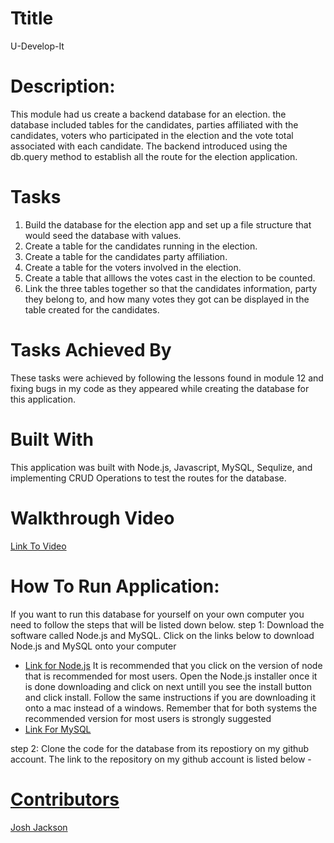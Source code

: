 # Ttitle
U-Develop-It

# Description:
This module had us create a backend database for an election. the database included tables for the candidates, parties affiliated with the candidates, voters who participated in the election and the vote total associated with each candidate. The backend introduced using the db.query method to establish all the route for the election application.

# Tasks
1. Build the database for the election app and set up a file structure that would seed the database with values.
2. Create a table for the candidates running in the election.
3. Create a table for the candidates party affiliation.
4. Create a table for the voters involved in the election.
5. Create a table that alllows the votes cast in the election to be counted.
6. Link the three tables together so that the candidates information, party they belong to, and how many votes they got can be displayed in the table created for the candidates.

# Tasks Achieved By
These tasks were achieved by following the lessons found in module 12 and fixing bugs in my code as they appeared while creating the database for this application.

# Built With
This application was built with Node.js, Javascript, MySQL, Sequlize, and implementing CRUD Operations to test the routes for the database.

# Walkthrough Video
<a href="https://watch.screencastify.com/v/XbduPL24B1jlsvAh8A8c">Link To Video</a>

# How To Run Application:
If you want to run this database for yourself on your own computer you need to follow the steps that will be listed down below.
step 1: Download the software called Node.js and MySQL. Click on the links below to download Node.js and MySQL onto your computer 
- <a href="https://nodejs.org/en/">Link for Node.js</a>
It is recommended that you click on the version of node that is recommended for most users. Open the Node.js installer once it is done downloading and click on next untill
you see the install button and click install. Follow the same instructions if you are downloading it onto a mac instead of a windows. Remember that for both systems the
recommended version for most users is strongly suggested
- <a href="https://coding-boot-camp.github.io/full-stack/mysql/mysql-installation-guide">Link For MySQL</a>

step 2: Clone the code for the database from its repostiory on my github account. The link to the repository on my github account is listed below
-<a href="https://github.com/Joker282855/u-develop-it">


# Contributors
Josh Jackson